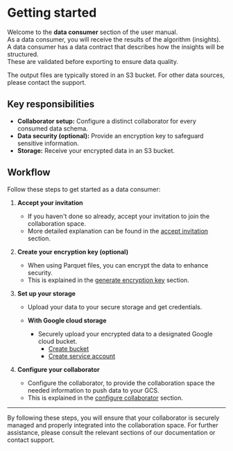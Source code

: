 # Getting started

Welcome to the **data consumer** section of the user manual. \
As a data consumer, you will receive the results of the algorithm (insights).  
A data consumer has a data contract that describes how the insights will be structured.  
These are validated before exporting to ensure data quality.

The output files are typically stored in an S3 bucket. For other data sources, please contact the support.

## Key responsibilities

- **Collaborator setup:** Configure a distinct collaborator for every consumed data schema.
- **Data security (optional):** Provide an encryption key to safeguard sensitive information.
- **Storage:** Receive your encrypted data in an S3 bucket.

## Workflow

Follow these steps to get started as a data consumer:

1. **Accept your invitation**

   - If you haven't done so already, accept your invitation to join the collaboration space.
   - More detailed explanation can be found in the [accept invitation](/docs/user-manual/data-consumer/accept-invite) section.

2. **Create your encryption key (optional)**

   - When using Parquet files, you can encrypt the data to enhance security.
   - This is explained in the [generate encryption key](/docs/user-manual/data-consumer/encryption/create-encryption-key) section.

3. **Set up your storage**

   - Upload your data to your secure storage and get credentials.

   - **With Google cloud storage**
     - Securely upload your encrypted data to a designated Google cloud bucket.
       - [Create bucket](/docs/user-manual/data-consumer/google-cloud-storage/create-bucket)
       - [Create service account](/docs/user-manual/data-consumer/google-cloud-storage/create-service-account)

4. **Configure your collaborator**
   - Configure the collaborator, to provide the collaboration space the needed information to push data to your GCS.
   - This is explained in the [configure collaborator](/docs/user-manual/data-consumer/configure-data-consumer) section.

---

By following these steps, you will ensure that your collaborator is securely managed and properly integrated into the collaboration space. For further assistance, please consult the relevant sections of our documentation or contact support.
